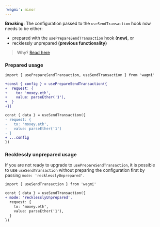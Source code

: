 ```yaml
---
'wagmi': minor
---
```


**Breaking**: The configuration passed to the `useSendTransaction` hook now needs to be either:

- prepared with the `usePrepareSendTransaction` hook **(new)**, or
- recklessly unprepared **(previous functionality)**

> Why? [Read here](https://wagmi.sh/docs/prepare-hooks/intro)

### Prepared usage

```diff
import { usePrepareSendTransaction, useSendTransaction } from 'wagmi'

+const { config } = usePrepareSendTransaction({
+  request: {
+    to: 'moxey.eth',
+    value: parseEther('1'),
+  }
+})

const { data } = useSendTransaction({
- request: {
-   to: 'moxey.eth',
-   value: parseEther('1')
- }
+ ...config
})
```

### Recklessly unprepared usage

If you are not ready to upgrade to `usePrepareSendTransaction`, it is possible to use `useSendTransaction` without preparing the configuration first by passing `mode: 'recklesslyUnprepared'`.

```diff
import { useSendTransaction } from 'wagmi'

const { data } = useSendTransaction({
+ mode: 'recklesslyUnprepared',
  request: {
    to: 'moxey.eth',
    value: parseEther('1'),
  }
})
```
